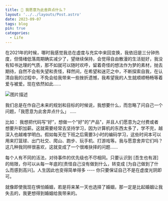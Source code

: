 ```yaml
---
title: 🌱 我愿意为此舍弃点什么？
layout: '../../layouts/Post.astro'
date: 2023-09-07
tags: blog
pin: true
categories:
  - Life
---
```


在2021年的时候，哪时我感觉我总在虚度与充实中来回变换，我依旧是三分钟热度，但情绪低落周期确实减少了，望继续保持，会觉得自由散漫的生活挺好，我没有知书达理的气质，那不如就可以随时欢呼，留着奇怪的想法作为梦的素材，抛去期待，自然不会有失望和责怪，释然间，在希望和迷茫之中，不断探索自我，在认清自我的过程中，不免会给我带来一些挫折遗憾，我希望我的人生就顺顺畅畅等着爱与被爱。现在依然如此......

![图片描述](https://chetxu.chetserenade.info/uPic/WechatIMG232.jpeg)

我们总是在作自己未来的规划和目标的时候说，我想要什么，而忽略了问自己一个问题，「我愿意为此舍弃点什么」 .....

比如： 我想把代码写“好”，想做一个"好"的"产品"，并且人们愿意为之付费或者想要升职加薪。这就需要经常去坚持学习，因为计算机的东西太多了，学不完，越深入也越难学明白。假如每天在下班之后需要3小时的编码学习，这些时间本可以用来打篮球、出门社交、爬山、跑步、玩手机、打游戏等。我与愿意舍弃它们吗？这几种我同样很喜欢，这就变成了一个很难抉择的问题......

每个人有不同的活法，对待事件的优先级也不尽相同。只要认识到 [吾生也有涯]的局限，你可以从每一年底的[责怪自己没有做到什么，转变成 [为自己做到了什么而感到高兴]。人生因此也变得简单得多 ---- 你只要保证自己不是在虚度光阴即可。

就像即使我现在惧怕婚姻，若是将来某一天也选择了婚姻，那一定是比起婚姻让我失去的，我更想得到婚姻给我带来的。
